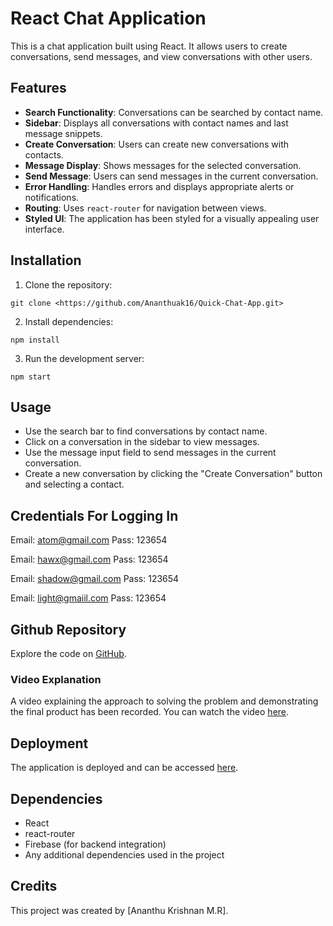  
# React Chat Application

This is a chat application built using React. It allows users to create conversations, send messages, and view conversations with other users.

## Features

- **Search Functionality**: Conversations can be searched by contact name.
- **Sidebar**: Displays all conversations with contact names and last message snippets.
- **Create Conversation**: Users can create new conversations with contacts.
- **Message Display**: Shows messages for the selected conversation.
- **Send Message**: Users can send messages in the current conversation.
- **Error Handling**: Handles errors and displays appropriate alerts or notifications.
- **Routing**: Uses `react-router` for navigation between views.
- **Styled UI**: The application has been styled for a visually appealing user interface.

## Installation

1. Clone the repository:

```
git clone <https://github.com/Ananthuak16/Quick-Chat-App.git>
```

2. Install dependencies:

```
npm install
```

3. Run the development server:

```
npm start
```

## Usage

- Use the search bar to find conversations by contact name.
- Click on a conversation in the sidebar to view messages.
- Use the message input field to send messages in the current conversation.
- Create a new conversation by clicking the "Create Conversation" button and selecting a contact.

## Credentials For Logging In 


Email: atom@gmail.com
Pass: 123654

Email: hawx@gmail.com
Pass: 123654

Email: shadow@gmail.com
Pass: 123654

Email: light@gmaiil.com
Pass: 123654





## Github Repository

Explore the code on [GitHub](<https://github.com/Ananthuak16/Quick-Chat-App.git>).


### Video Explanation

A video explaining the approach to solving the problem and demonstrating the final product has been recorded. You can watch the video [here](<https://drive.google.com/file/d/1q7kvYxq-AnYaz9ZHQhVNmcVgSZK_cvIT/view>).


## Deployment

The application is deployed and can be accessed [here](https://stellular-kangaroo-fc9bfe.netlify.app/).


## Dependencies

- React
- react-router
- Firebase (for backend integration)
- Any additional dependencies used in the project

## Credits

This project was created by [Ananthu Krishnan M.R].


